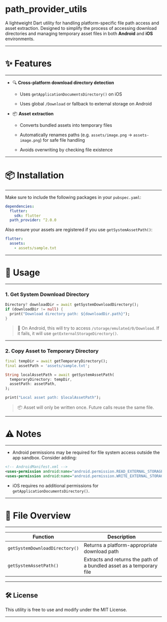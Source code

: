 # path_provider_utils

A lightweight Dart utility for handling platform-specific file path access and asset extraction. Designed to simplify the process of accessing download directories and managing temporary asset files in both **Android** and **iOS** environments.

* * *

# ✨ Features
----------

*   🔍 **Cross-platform download directory detection**

    *   Uses `getApplicationDocumentsDirectory()` on iOS

    *   Uses global `/Download` or fallback to external storage on Android

*   📦 **Asset extraction**

    *   Converts bundled assets into temporary files

    *   Automatically renames paths (e.g. `assets/image.png` → `assets-image.png`) for safe file handling

    *   Avoids overwriting by checking file existence


* * *

# 📦 Installation
---------------

Make sure to include the following packages in your `pubspec.yaml`:

```yaml
dependencies:
  flutter:
    sdk: flutter
  path_provider: ^2.0.0
```

Also ensure your assets are registered if you use `getSystemAssetPath()`:

```yaml
flutter:
  assets:
    - assets/sample.txt
```

* * *

# 🚀 Usage
--------

### 1\. Get System Download Directory

```dart
Directory? downloadDir = await getSystemDownloadDirectory();
if (downloadDir != null) {
  print("Download directory path: ${downloadDir.path}");
}
```

> 📌 On Android, this will try to access `/storage/emulated/0/Download`. If it fails, it will use `getExternalStorageDirectory()`.

* * *

### 2\. Copy Asset to Temporary Directory

```dart
final tempDir = await getTemporaryDirectory();
final assetPath = 'assets/sample.txt';

String localAssetPath = await getSystemAssetPath(
  temporaryDirectory: tempDir,
  assetPath: assetPath,
);

print("Local asset path: $localAssetPath");
```

> 📦 Asset will only be written once. Future calls reuse the same file.

* * *

# ⚠️ Notes
--------

*   Android permissions may be required for file system access outside the app sandbox. Consider adding:


```xml
<!-- AndroidManifest.xml -->
<uses-permission android:name="android.permission.READ_EXTERNAL_STORAGE"/>
<uses-permission android:name="android.permission.WRITE_EXTERNAL_STORAGE"/>
```

*   iOS requires no additional permissions for `getApplicationDocumentsDirectory()`.


* * *

# 📁 File Overview
----------------

| Function | Description |
| --- | --- |
| `getSystemDownloadDirectory()` | Returns a platform-appropriate download path |
| `getSystemAssetPath()` | Extracts and returns the path of a bundled asset as a temporary file |

* * *

🛠 License
----------

This utility is free to use and modify under the MIT License.

* * *
